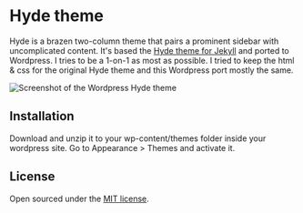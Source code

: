 # Hyde theme

Hyde is a brazen two-column theme that pairs a prominent sidebar with
uncomplicated content. It's based the [Hyde theme for
Jekyll](http://hyde.getpoole.com/) and ported to Wordpress. I tries to be a
1-on-1 as most as possible. I tried to keep the html & css for the original
Hyde theme and this Wordpress port mostly the same.

![Screenshot of the Wordpress Hyde theme](/screenshot.png?raw=true)

## Installation

Download and unzip it to your wp-content/themes folder inside your wordpress
site. Go to Appearance > Themes and activate it.

## License

Open sourced under the [MIT license](LICENSE.md).
